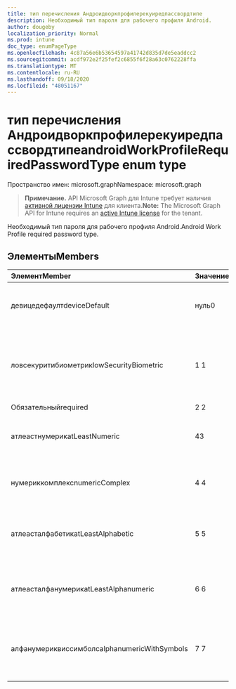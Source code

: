 ```yaml
---
title: тип перечисления Андроидворкпрофилерекуиредпассвордтипе
description: Необходимый тип пароля для рабочего профиля Android.
author: dougeby
localization_priority: Normal
ms.prod: intune
doc_type: enumPageType
ms.openlocfilehash: 4c87a56e6b53654597a41742d835d7de5eaddcc2
ms.sourcegitcommit: acdf972e2f25fef2c6855f6f28a63c0762228ffa
ms.translationtype: MT
ms.contentlocale: ru-RU
ms.lasthandoff: 09/18/2020
ms.locfileid: "48051167"
---
```

# <a name="androidworkprofilerequiredpasswordtype-enum-type"></a><span data-ttu-id="a67d1-103">тип перечисления Андроидворкпрофилерекуиредпассвордтипе</span><span class="sxs-lookup"><span data-stu-id="a67d1-103">androidWorkProfileRequiredPasswordType enum type</span></span>

<span data-ttu-id="a67d1-104">Пространство имен: microsoft.graph</span><span class="sxs-lookup"><span data-stu-id="a67d1-104">Namespace: microsoft.graph</span></span>

> <span data-ttu-id="a67d1-105">**Примечание.** API Microsoft Graph для Intune требует наличия [активной лицензии Intune](https://go.microsoft.com/fwlink/?linkid=839381) для клиента.</span><span class="sxs-lookup"><span data-stu-id="a67d1-105">**Note:** The Microsoft Graph API for Intune requires an [active Intune license](https://go.microsoft.com/fwlink/?linkid=839381) for the tenant.</span></span>

<span data-ttu-id="a67d1-106">Необходимый тип пароля для рабочего профиля Android.</span><span class="sxs-lookup"><span data-stu-id="a67d1-106">Android Work Profile required password type.</span></span>

## <a name="members"></a><span data-ttu-id="a67d1-107">Элементы</span><span class="sxs-lookup"><span data-stu-id="a67d1-107">Members</span></span>
|<span data-ttu-id="a67d1-108">Элемент</span><span class="sxs-lookup"><span data-stu-id="a67d1-108">Member</span></span>|<span data-ttu-id="a67d1-109">Значение</span><span class="sxs-lookup"><span data-stu-id="a67d1-109">Value</span></span>|<span data-ttu-id="a67d1-110">Описание</span><span class="sxs-lookup"><span data-stu-id="a67d1-110">Description</span></span>|
|:---|:---|:---|
|<span data-ttu-id="a67d1-111">девицедефаулт</span><span class="sxs-lookup"><span data-stu-id="a67d1-111">deviceDefault</span></span>|<span data-ttu-id="a67d1-112">нуль</span><span class="sxs-lookup"><span data-stu-id="a67d1-112">0</span></span>|<span data-ttu-id="a67d1-113">Значение по умолчанию для устройства, без намерения.</span><span class="sxs-lookup"><span data-stu-id="a67d1-113">Device default value, no intent.</span></span>|
|<span data-ttu-id="a67d1-114">ловсекуритибиометрик</span><span class="sxs-lookup"><span data-stu-id="a67d1-114">lowSecurityBiometric</span></span>|<span data-ttu-id="a67d1-115">1 </span><span class="sxs-lookup"><span data-stu-id="a67d1-115">1</span></span>|<span data-ttu-id="a67d1-116">Необходим пароль на основе биометрического уровня безопасности.</span><span class="sxs-lookup"><span data-stu-id="a67d1-116">Low security biometrics based password required.</span></span>|
|<span data-ttu-id="a67d1-117">Обязательный</span><span class="sxs-lookup"><span data-stu-id="a67d1-117">required</span></span>|<span data-ttu-id="a67d1-118">2 </span><span class="sxs-lookup"><span data-stu-id="a67d1-118">2</span></span>|<span data-ttu-id="a67d1-119">Обязательно.</span><span class="sxs-lookup"><span data-stu-id="a67d1-119">Required.</span></span>|
|<span data-ttu-id="a67d1-120">атлеастнумерик</span><span class="sxs-lookup"><span data-stu-id="a67d1-120">atLeastNumeric</span></span>|<span data-ttu-id="a67d1-121">4</span><span class="sxs-lookup"><span data-stu-id="a67d1-121">3</span></span>|<span data-ttu-id="a67d1-122">Необходим по крайней мере числовой пароль.</span><span class="sxs-lookup"><span data-stu-id="a67d1-122">At least numeric password required.</span></span>|
|<span data-ttu-id="a67d1-123">нумериккомплекс</span><span class="sxs-lookup"><span data-stu-id="a67d1-123">numericComplex</span></span>|<span data-ttu-id="a67d1-124">4 </span><span class="sxs-lookup"><span data-stu-id="a67d1-124">4</span></span>|<span data-ttu-id="a67d1-125">Необходим числовой сложный пароль.</span><span class="sxs-lookup"><span data-stu-id="a67d1-125">Numeric complex password required.</span></span>|
|<span data-ttu-id="a67d1-126">атлеасталфабетик</span><span class="sxs-lookup"><span data-stu-id="a67d1-126">atLeastAlphabetic</span></span>|<span data-ttu-id="a67d1-127">5 </span><span class="sxs-lookup"><span data-stu-id="a67d1-127">5</span></span>|<span data-ttu-id="a67d1-128">По крайней мере необходимо указать по крайней мере буквенный пароль.</span><span class="sxs-lookup"><span data-stu-id="a67d1-128">At least alphabetic password required.</span></span>|
|<span data-ttu-id="a67d1-129">атлеасталфанумерик</span><span class="sxs-lookup"><span data-stu-id="a67d1-129">atLeastAlphanumeric</span></span>|<span data-ttu-id="a67d1-130">6 </span><span class="sxs-lookup"><span data-stu-id="a67d1-130">6</span></span>|<span data-ttu-id="a67d1-131">Необходимо указать по крайней мере буквенно-цифровые пароли.</span><span class="sxs-lookup"><span data-stu-id="a67d1-131">At least alphanumeric password required.</span></span>|
|<span data-ttu-id="a67d1-132">алфанумериквиссимболс</span><span class="sxs-lookup"><span data-stu-id="a67d1-132">alphanumericWithSymbols</span></span>|<span data-ttu-id="a67d1-133">7 </span><span class="sxs-lookup"><span data-stu-id="a67d1-133">7</span></span>|<span data-ttu-id="a67d1-134">По крайней мере буквенно-цифровые символы и пароль не требуются.</span><span class="sxs-lookup"><span data-stu-id="a67d1-134">At least alphanumeric with symbols password required.</span></span>|









